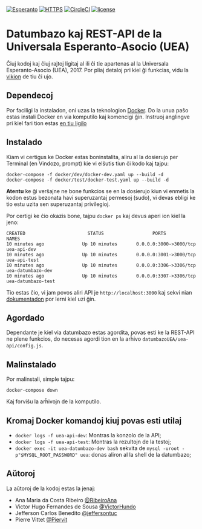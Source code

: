 [![Esperanto](https://img.shields.io/badge/Esperanto-jes-green.svg)](https://eo.wikipedia.org/wiki/Esperanto)
[![HTTPS](https://img.shields.io/badge/HTTPS-jes-green.svg)](https://letsencrypt.org/)
[![CircleCI](https://img.shields.io/circleci/project/github/RedSparr0w/node-csgo-parser.svg)](https://circleci.com/gh/RibeiroAna/datumbazoUEA)
[![license](https://img.shields.io/github/license/mashape/apistatus.svg)](/LICENSE)

# Datumbazo kaj REST-API de la Universala Esperanto-Asocio (UEA)

Ĉiuj kodoj kaj ĉiuj rajtoj ligitaj al ili ĉi tie apartenas al la Universala Esperanto-Asocio (UEA), 2017.
Por pliaj detaloj pri kiel ĝi funkcias, vidu la [vikion](https://github.com/RibeiroAna/datumbazoUEA/wiki) de tiu ĉi ujo.

## Dependecoj

Por faciligi la instaladon, oni uzas la teknologion [Docker](https://www.docker.com/). Do la unua paŝo estas instali Docker en via komputilo kaj komencigi ĝin. Instruoj anglingve pri kiel fari tion estas [en tiu ligilo](https://www.docker.com/community-edition)

## Instalado

Kiam vi certigus ke Docker estas boninstalita, aliru al la dosierujo per Terminal (en Vindozo, prompt) kie vi elŝutis tiun ĉi kodo kaj tajpu:

````
docker-compose -f docker/dev/docker-dev.yaml up --build -d
docker-compose -f docker/test/docker-test.yaml up --build -d
````

 **Atentu** ke ĝi verŝajne ne bone funkcios se en la dosierujo kiun vi enmetis la kodon estus bezonata havi superuzantaj permesoj (sudo), vi devas ebligi ke tio estu uzita sen superuzantaj privilegioj.

 Por certigi ke ĉio okazis bone, tajpu `docker ps` kaj devus aperi ion kiel la jeno:

````
CREATED                       STATUS                  PORTS                              NAMES
10 minutes ago              Up 10 minutes       0.0.0.0:3000->3000/tcp   uea-api-dev
10 minutes ago              Up 10 minutes       0.0.0.0:3001->3000/tcp   uea-api-test
10 minutes ago              Up 10 minutes       0.0.0.0:3306->3306/tcp  uea-datumbazo-dev
10 minutes ago              Up 10 minutes       0.0.0.0:3307->3306/tcp  uea-datumbazo-test

````

Tio estas ĉio, vi jam povos aliri API je `http://localhost:3000` kaj sekvi nian [dokumentadon](https://github.com/RibeiroAna/datumbazoUEA/wiki) por lerni kiel uzi ĝin.


## Agordado

Dependante je kiel via datumbazo estas agordita, povas esti ke la REST-API ne plene funkcios, do necesas agordi tion en la arĥivo `datumbazoUEA/uea-api/config.js`.

## Malinstalado

Por malinstali, simple tajpu:

`docker-compose down`

Kaj forviŝu la arĥivojn de la komputilo.

## Kromaj Docker komandoj kiuj povas esti utilaj

* `docker logs -f uea-api-dev`: Montras la konzolo de la API;
* `docker logs -f uea-api-test`: Montras la rezultojn de la testoj;
* `docker exec -it uea-datumbazo-dev bash` sekvita de `mysql -uroot -p"$MYSQL_ROOT_PASSWORD" uea`: donas aliron al la shell de la datumbazo;


## Aŭtoroj

La aŭtoroj de la kodoj estas la jenaj:
- Ana Maria da Costa Ribeiro [@RibeiroAna](https://github.com/RibeiroAna/)
- Victor Hugo Fernandes de Sousa [@VictorHundo](https://github.com/VictorHundo/)
- Jefferson Carlos Benedito [@jeffersontuc](https://github.com/jeffersontuc)
- Pierre Vittet [@Piervit](https://github.com/Piervit/)
